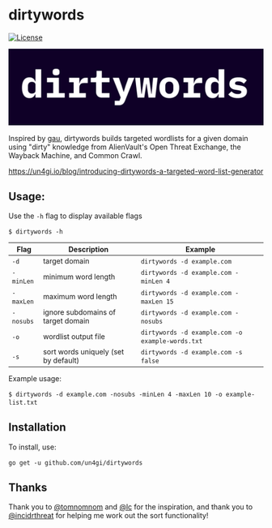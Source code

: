 # dirtywords
[![License](https://img.shields.io/badge/license-MIT-_red.svg)](https://opensource.org/licenses/MIT)

<img src="img/dirtywords.png">

Inspired by [gau](https://github.com/lc/gau), dirtywords builds targeted wordlists for a given domain using "dirty" knowledge from AlienVault's Open Threat Exchange, the Wayback Machine, and Common Crawl.

https://un4gi.io/blog/introducing-dirtywords-a-targeted-word-list-generator

## Usage:

Use the `-h` flag to display available flags
```
$ dirtywords -h
```
| Flag | Description | Example |
|------|-------------|---------|
| `-d` | target domain | `dirtywords -d example.com` |
| `-minLen` | minimum word length | `dirtywords -d example.com -minLen 4` |
| `-maxLen` | maximum word length | `dirtywords -d example.com -maxLen 15` |
| `-nosubs` | ignore subdomains of target domain | `dirtywords -d example.com -nosubs` |
| `-o` | wordlist output file | `dirtywords -d example.com -o example-words.txt` | 
| `-s` | sort words uniquely (set by default) | `dirtywords -d example.com -s false` |

Example usage:
```
$ dirtywords -d example.com -nosubs -minLen 4 -maxLen 10 -o example-list.txt
```

## Installation
To install, use:
```
go get -u github.com/un4gi/dirtywords
```

## Thanks
Thank you to [@tomnomnom](https://github.com/tomnomnom) and [@lc](https://github.com/lc) for the inspiration, and thank you to [@incidrthreat](https://github.com/incidrthreat) for helping me work out the sort functionality!